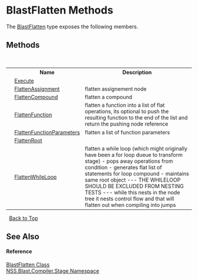 # BlastFlatten Methods
 

The <a href="5e535458-0260-538b-7dfb-a65a5dcfc2c3.md">BlastFlatten</a> type exposes the following members.


## Methods
&nbsp;<table><tr><th></th><th>Name</th><th>Description</th></tr><tr><td>![Public method](media/pubmethod.gif "Public method")</td><td><a href="7830cc9a-858e-714d-9409-a90f76fa38c1.md">Execute</a></td><td></td></tr><tr><td>![Public method](media/pubmethod.gif "Public method")</td><td><a href="6481fcf4-440a-96d2-8f4b-b5cfb52b90de.md">FlattenAssignment</a></td><td>
flatten assignement node</td></tr><tr><td>![Public method](media/pubmethod.gif "Public method")</td><td><a href="b54e84d9-f678-83d3-5e4f-b84fa5bf84d7.md">FlattenCompound</a></td><td>
flatten a compound</td></tr><tr><td>![Public method](media/pubmethod.gif "Public method")</td><td><a href="6d51e7a7-ec8e-0786-fa24-499e53f83bdf.md">FlattenFunction</a></td><td>
flatten a function into a list of flat operations, its optional to push the resulting function to the end of the list and return the pushing node reference</td></tr><tr><td>![Public method](media/pubmethod.gif "Public method")</td><td><a href="f24b9090-f963-a5a1-4791-d0ed991c3a06.md">FlattenFunctionParameters</a></td><td>
flatten a list of function parameters</td></tr><tr><td>![Public method](media/pubmethod.gif "Public method")</td><td><a href="0d03830d-7a8d-2e8f-e701-298f1b77fa1e.md">FlattenRoot</a></td><td></td></tr><tr><td>![Public method](media/pubmethod.gif "Public method")</td><td><a href="d331c2d8-a7c3-9c0f-5e5c-3247a6cc5ac4.md">FlattenWhileLoop</a></td><td>
flatten a while loop (which might originally have been a for loop dueue to transform stage) - pops away operations from condition - generates flat list of statements for loop compound - maintains same root object --- THE WHILELOOP SHOULD BE EXCLUDED FROM NESTING TESTS --- while this nests in the node tree it nests control flow and that will flatten out when compiling into jumps</td></tr></table>&nbsp;
<a href="#blastflatten-methods">Back to Top</a>

## See Also


#### Reference
<a href="5e535458-0260-538b-7dfb-a65a5dcfc2c3.md">BlastFlatten Class</a><br /><a href="f44e629d-16ad-ce78-c6d1-bb239589698b.md">NSS.Blast.Compiler.Stage Namespace</a><br />